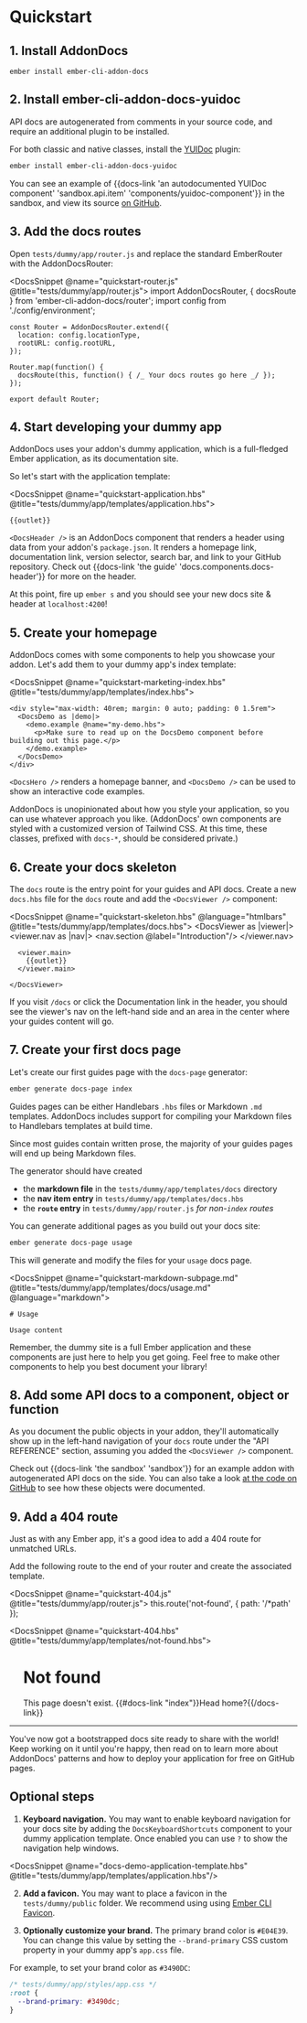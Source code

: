 # Quickstart

## 1. Install AddonDocs

```
ember install ember-cli-addon-docs
```

## 2. Install ember-cli-addon-docs-yuidoc

API docs are autogenerated from comments in your source code, and require an additional plugin to be installed.

For both classic and native classes, install the [YUIDoc](http://yui.github.io/yuidoc/) plugin:

```sh
ember install ember-cli-addon-docs-yuidoc
```

You can see an example of {{docs-link 'an autodocumented YUIDoc component' 'sandbox.api.item' 'components/yuidoc-component'}} in the sandbox, and view its source [on GitHub](https://github.com/ember-learn/ember-cli-addon-docs/blob/master/sandbox/app/components/yuidoc-component.js).

## 3. Add the docs routes

Open `tests/dummy/app/router.js` and replace the standard EmberRouter with the AddonDocsRouter:

<DocsSnippet @name="quickstart-router.js" @title="tests/dummy/app/router.js">
    import AddonDocsRouter, { docsRoute } from 'ember-cli-addon-docs/router';
    import config from './config/environment';

    const Router = AddonDocsRouter.extend({
      location: config.locationType,
      rootURL: config.rootURL,
    });

    Router.map(function() {
      docsRoute(this, function() { /_ Your docs routes go here _/ });
    });

    export default Router;
</DocsSnippet>

## 4. Start developing your dummy app

AddonDocs uses your addon's dummy application, which is a full-fledged Ember application, as its documentation site.

So let's start with the application template:

<DocsSnippet @name="quickstart-application.hbs" @title="tests/dummy/app/templates/application.hbs">
    <DocsHeader/>

    {{outlet}}
</DocsSnippet>

`<DocsHeader />` is an AddonDocs component that renders a header using data from your addon's `package.json`. It renders a homepage link, documentation link, version selector, search bar, and link to your GitHub repository. Check out {{docs-link 'the guide' 'docs.components.docs-header'}} for more on the header.

At this point, fire up `ember s` and you should see your new docs site & header at `localhost:4200`!

## 5. Create your homepage

AddonDocs comes with some components to help you showcase your addon. Let's add them to your dummy app's index template:

<DocsSnippet @name="quickstart-marketing-index.hbs" @title="tests/dummy/app/templates/index.hbs">
    <DocsHero/>

    <div style="max-width: 40rem; margin: 0 auto; padding: 0 1.5rem">
      <DocsDemo as |demo|>
        <demo.example @name="my-demo.hbs">
          <p>Make sure to read up on the DocsDemo component before building out this page.</p>
        </demo.example>
      </DocsDemo>
    </div>

</DocsSnippet>

`<DocsHero />` renders a homepage banner, and `<DocsDemo />` can be used to show an interactive code examples.

AddonDocs is unopinionated about how you style your application, so you can use whatever approach you like. (AddonDocs' own components are styled with a customized version of Tailwind CSS. At this time, these classes, prefixed with `docs-*`, should be considered private.)

## 6. Create your docs skeleton

The `docs` route is the entry point for your guides and API docs. Create a new `docs.hbs` file for the `docs` route and add the `<DocsViewer />` component:

<DocsSnippet @name="quickstart-skeleton.hbs" @language="htmlbars" @title="tests/dummy/app/templates/docs.hbs">
    <DocsViewer as |viewer|>
      <viewer.nav as |nav|>
        <nav.section @label="Introduction"/>
      </viewer.nav>

      <viewer.main>
        {{outlet}}
      </viewer.main>

    </DocsViewer>
</DocsSnippet>

If you visit `/docs` or click the Documentation link in the header, you should see the viewer's nav on the left-hand side and an area in the center where your guides content will go.

## 7. Create your first docs page

Let's create our first guides page with the `docs-page` generator:

```bash
ember generate docs-page index
```

Guides pages can be either Handlebars `.hbs` files or Markdown `.md` templates. AddonDocs includes support for compiling your Markdown files to Handlebars templates at build time.

Since most guides contain written prose, the majority of your guides pages will end up being Markdown files.

The generator should have created

- the **markdown file** in the `tests/dummy/app/templates/docs` directory
- the **nav item entry** in `tests/dummy/app/templates/docs.hbs`
- the **`route` entry** in `tests/dummy/app/router.js` _for non-`index` routes_

You can generate additional pages as you build out your docs site:

```bash
ember generate docs-page usage
```

This will generate and modify the files for your `usage` docs page.

<DocsSnippet @name="quickstart-markdown-subpage.md" @title="tests/dummy/app/templates/docs/usage.md" @language="markdown">

    # Usage

    Usage content
</DocsSnippet>

Remember, the dummy site is a full Ember application and these components are just here to help you get going. Feel free to make other components to help you best document your library!

## 8. Add some API docs to a component, object or function

As you document the public objects in your addon, they'll automatically show up in the left-hand navigation of your `docs` route under the "API REFERENCE" section, assuming you added the `<DocsViewer />` component.

Check out {{docs-link 'the sandbox' 'sandbox'}} for an example addon with autogenerated API docs on the side. You can also take a look [at the code on GitHub](https://github.com/ember-learn/ember-cli-addon-docs/tree/master/sandbox) to see how these objects were documented.

## 9. Add a 404 route

Just as with any Ember app, it's a good idea to add a 404 route for unmatched URLs.

Add the following route to the end of your router and create the associated template.

<DocsSnippet @name="quickstart-404.js" @title="tests/dummy/app/router.js">
    this.route('not-found', { path: '/\*path' });
</DocsSnippet>

<DocsSnippet @name="quickstart-404.hbs" @title="tests/dummy/app/templates/not-found.hbs">
    <div style="max-width: 40rem; margin: 0 auto; padding: 0 1.5rem">
      <h1>Not found</h1>
      <p>This page doesn't exist. {{#docs-link "index"}}Head home?{{/docs-link}}</p>
    </div>
</DocsSnippet>

---

You've now got a bootstrapped docs site ready to share with the world! Keep working on it until you're happy, then read on to learn more about AddonDocs' patterns and how to deploy your application for free on GitHub pages.

## Optional steps

1. **Keyboard navigation.** You may want to enable keyboard navigation for your
   docs site by adding the `DocsKeyboardShortcuts` component to your dummy
   application template. Once enabled you can use `?` to show the navigation help
   windows.

<DocsSnippet @name="docs-demo-application-template.hbs" @title="tests/dummy/app/templates/application.hbs"/>

2. **Add a favicon.** You may want to place a favicon in the
   `tests/dummy/public` folder. We recommend using using
   [Ember CLI Favicon](https://github.com/davewasmer/ember-cli-favicon).

3. **Optionally customize your brand.** The primary brand color is <span class='docs-text-brand'>`#E04E39`</span>. You can change this value by setting the `--brand-primary` CSS custom property in your dummy app's `app.css` file.

For example, to set your brand color as `#3490DC`:

```css
/* tests/dummy/app/styles/app.css */
:root {
  --brand-primary: #3490dc;
}
```
